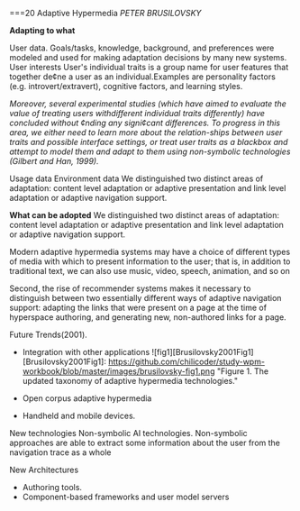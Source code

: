 ===20 Adaptive Hypermedia
_PETER BRUSILOVSKY_

__Adapting to what__

User data.
Goals/tasks, knowledge, background, and preferences were modeled and used for making adaptation decisions by many new systems.
User interests
User's individual traits is a group name for user features that together de¢ne a user as an individual.Examples are personality factors (e.g. introvert/extravert), cognitive factors, and learning styles.

*Moreover, several
experimental studies (which have aimed to evaluate the value of treating users withdifferent individual traits differently) have concluded without ¢nding any signi¢cant differences. To progress in this area, we either need to learn more about the relation-ships between user traits and possible interface settings, or treat user traits as a blackbox and attempt to model them and adapt to them using non-symbolic technologies (Gilbert and Han, 1999).*

Usage data
Environment data
We distinguished two distinct areas of adaptation: content level adaptation or adaptive presentation and link level adaptation or adaptive navigation support.

__What can be adopted__
We distinguished two distinct areas
of adaptation: content level adaptation or adaptive presentation and link level adaptation or adaptive navigation support.

Modern adaptive hypermedia systems may have a choice of different types of media with which to present information to the user; that is, in addition to traditional text, we can also use music, video, speech, animation, and so on

Second, the rise of recommender systems makes it necessary to distinguish between two essentially different ways of adaptive navigation support: adapting the links that were present on a page at the time of hyperspace authoring, and generating new, non-authored links for a page.

Future Trends(2001).
* Integration with other applications
![fig1][Brusilovsky2001Fig1]
[Brusilovsky2001Fig1]: https://github.com/chilicoder/study-wpm-workbook/blob/master/images/brusilovsky-fig1.png 
"Figure 1. The updated taxonomy of adaptive hypermedia technologies."

* Open corpus adaptive hypermedia
* Handheld and mobile devices.

New technologies
Non-symbolic AI technologies.
Non-symbolic approaches are able to extract some information about the user from
the navigation trace as a whole

New Architectures
* Authoring tools.
* Component-based frameworks and user model servers
